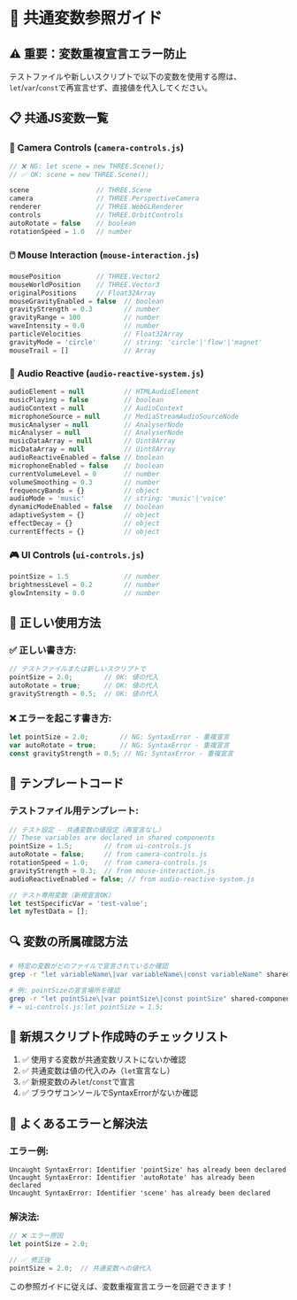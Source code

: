 # 🔧 共通変数参照ガイド

## ⚠️ 重要：変数重複宣言エラー防止

テストファイルや新しいスクリプトで以下の変数を使用する際は、`let`/`var`/`const`で再宣言せず、直接値を代入してください。

## 📋 共通JS変数一覧

### 🎥 Camera Controls (`camera-controls.js`)
```javascript
// ❌ NG: let scene = new THREE.Scene();
// ✅ OK: scene = new THREE.Scene();

scene                 // THREE.Scene
camera                // THREE.PerspectiveCamera  
renderer              // THREE.WebGLRenderer
controls              // THREE.OrbitControls
autoRotate = false    // boolean
rotationSpeed = 1.0   // number
```

### 🖱️ Mouse Interaction (`mouse-interaction.js`)
```javascript
mousePosition         // THREE.Vector2
mouseWorldPosition    // THREE.Vector3
originalPositions     // Float32Array
mouseGravityEnabled = false  // boolean
gravityStrength = 0.3        // number
gravityRange = 100           // number
waveIntensity = 0.0          // number
particleVelocities           // Float32Array
gravityMode = 'circle'       // string: 'circle'|'flow'|'magnet'
mouseTrail = []              // Array
```

### 🎵 Audio Reactive (`audio-reactive-system.js`)
```javascript
audioElement = null          // HTMLAudioElement
musicPlaying = false         // boolean
audioContext = null          // AudioContext
microphoneSource = null      // MediaStreamAudioSourceNode
musicAnalyser = null         // AnalyserNode
micAnalyser = null           // AnalyserNode
musicDataArray = null        // Uint8Array
micDataArray = null          // Uint8Array
audioReactiveEnabled = false // boolean
microphoneEnabled = false    // boolean
currentVolumeLevel = 0       // number
volumeSmoothing = 0.3        // number
frequencyBands = {}          // object
audioMode = 'music'          // string: 'music'|'voice'
dynamicModeEnabled = false   // boolean
adaptiveSystem = {}          // object
effectDecay = {}             // object
currentEffects = {}          // object
```

### 🎮 UI Controls (`ui-controls.js`)
```javascript
pointSize = 1.5              // number
brightnessLevel = 0.2        // number
glowIntensity = 0.0          // number
```

## 🔧 正しい使用方法

### ✅ 正しい書き方:
```javascript
// テストファイルまたは新しいスクリプトで
pointSize = 2.0;        // OK: 値の代入
autoRotate = true;      // OK: 値の代入  
gravityStrength = 0.5;  // OK: 値の代入
```

### ❌ エラーを起こす書き方:
```javascript
let pointSize = 2.0;        // NG: SyntaxError - 重複宣言
var autoRotate = true;      // NG: SyntaxError - 重複宣言
const gravityStrength = 0.5; // NG: SyntaxError - 重複宣言
```

## 🚀 テンプレートコード

### テストファイル用テンプレート:
```javascript
// テスト設定 - 共通変数の値設定（再宣言なし）
// These variables are declared in shared components
pointSize = 1.5;        // from ui-controls.js
autoRotate = false;     // from camera-controls.js  
rotationSpeed = 1.0;    // from camera-controls.js
gravityStrength = 0.3;  // from mouse-interaction.js
audioReactiveEnabled = false; // from audio-reactive-system.js

// テスト専用変数（新規宣言OK）
let testSpecificVar = 'test-value';
let myTestData = [];
```

## 🔍 変数の所属確認方法

```bash
# 特定の変数がどのファイルで宣言されているか確認
grep -r "let variableName\|var variableName\|const variableName" shared-components/

# 例: pointSizeの宣言場所を確認
grep -r "let pointSize\|var pointSize\|const pointSize" shared-components/
# → ui-controls.js:let pointSize = 1.5;
```

## 📝 新規スクリプト作成時のチェックリスト

1. ✅ 使用する変数が共通変数リストにないか確認
2. ✅ 共通変数は値の代入のみ（`let`宣言なし）
3. ✅ 新規変数のみ`let`/`const`で宣言
4. ✅ ブラウザコンソールでSyntaxErrorがないか確認

## 🎯 よくあるエラーと解決法

### エラー例:
```
Uncaught SyntaxError: Identifier 'pointSize' has already been declared
Uncaught SyntaxError: Identifier 'autoRotate' has already been declared  
Uncaught SyntaxError: Identifier 'scene' has already been declared
```

### 解決法:
```javascript
// ❌ エラー原因
let pointSize = 2.0;

// ✅ 修正後  
pointSize = 2.0;  // 共通変数への値代入
```

この参照ガイドに従えば、変数重複宣言エラーを回避できます！